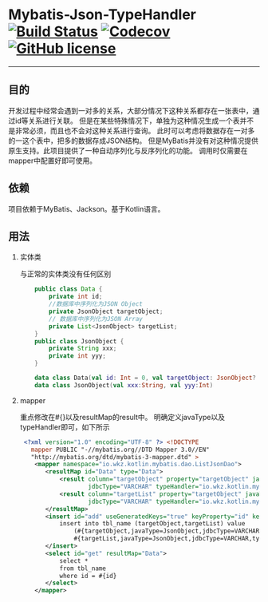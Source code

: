 # Mybatis-Json-TypeHandler [![Build Status](https://travis-ci.org/wangkezun/mybatis-json-typehandler.svg?branch=master)](https://travis-ci.org/wangkezun/mybatis-json-typehandler) [![Codecov](https://img.shields.io/codecov/c/github/wangkezun/mybatis-json-typehandler.svg)](https://github.com/wangkezun/mybatis-json-typehandler) [![GitHub license](https://img.shields.io/github/license/wangkezun/mybatis-json-typehandler.svg)](https://github.com/wangkezun/mybatis-json-typehandler/blob/master/LICENSE)
---

## 目的
开发过程中经常会遇到一对多的关系，大部分情况下这种关系都存在一张表中，通过id等关系进行关联。
但是在某些特殊情况下，单独为这种情况生成一个表并不是非常必须，而且也不会对这种关系进行查询。
此时可以考虑将数据存在一对多的一这个表中，把多的数据存成JSON结构。
但是MyBatis并没有对这种情况提供原生支持。此项目提供了一种自动序列化与反序列化的功能。
调用时仅需要在mapper中配置好即可使用。

## 依赖
项目依赖于MyBatis、Jackson。基于Kotlin语言。

## 用法
1. 实体类

   与正常的实体类没有任何区别

    ```java
        public class Data {
            private int id;
            //数据库中序列化为JSON Object
            private JsonObject targetObject;
            // 数据库中序列化为JSON Array
            private List<JsonObject> targetList;
        }
        public class JsonObject {
            private String xxx;
            private int yyy;
        }
    ```
    ```kotlin
        data class Data(val id: Int = 0, val targetObject: JsonObject? = null, val targetList:List<JsonObject>? =null)
        data class JsonObject(val xxx:String, val yyy:Int)
    ```
2. mapper

   重点修改在#{}以及resultMap的result中。
   明确定义javaType以及typeHandler即可，如下所示
    ```xml
     <?xml version="1.0" encoding="UTF-8" ?> <!DOCTYPE
       mapper PUBLIC "-//mybatis.org//DTD Mapper 3.0//EN"
       "http://mybatis.org/dtd/mybatis-3-mapper.dtd" >
        <mapper namespace="io.wkz.kotlin.mybatis.dao.ListJsonDao">
           <resultMap id="Data" type="Data">
               <result column="targetObject" property="targetObject" javaType="JsonObject"
                       jdbcType="VARCHAR" typeHandler="io.wkz.kotlin.mybatis.JsonObjectTypeHandler"/>
               <result column="targetList" property="targetObject" javaType="JsonObject"
                       jdbcType="VARCHAR" typeHandler="io.wkz.kotlin.mybatis.JsonListTypeHandler"/>
           </resultMap>
           <insert id="add" useGeneratedKeys="true" keyProperty="id" keyColumn="id">
               insert into tbl_name (targetObject,targetList) value
                   (#{targetObject,javaType=JsonObject,jdbcType=VARCHAR,typeHandler=io.wkz.kotlin.mybatis.JsonObjectTypeHandler},
                   #{targetList,javaType=JsonObject,jdbcType=VARCHAR,typeHandler=io.wkz.kotlin.mybatis.JsonListTypeHandler})
           </insert>
           <select id="get" resultMap="Data">
               select *
               from tbl_name
               where id = #{id}
           </select>
        </mapper>
    ```

